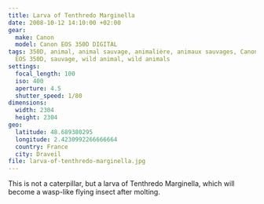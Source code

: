 ```yaml
---
title: Larva of Tenthredo Marginella
date: 2008-10-12 14:10:00 +02:00
gear:
  make: Canon
  model: Canon EOS 350D DIGITAL
tags: 350D, animal, animal sauvage, animalière, animaux sauvages, Canon, Canon
  EOS 350D, sauvage, wild animal, wild animals
settings:
  focal_length: 100
  iso: 400
  aperture: 4.5
  shutter_speed: 1/80
dimensions:
  width: 2304
  height: 2304
geo:
  latitude: 48.689380295
  longitude: 2.4230992266666664
  country: France
  city: Draveil
file: larva-of-tenthredo-marginella.jpg
---
```


This is not a caterpillar, but a larva of Tenthredo Marginella, which will become a wasp-like flying insect after molting.
